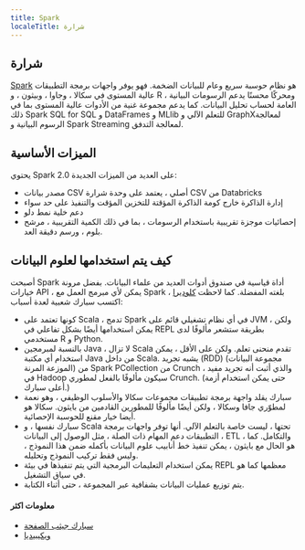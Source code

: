 ```yaml
---
title: Spark
localeTitle: شرارة
---
```

## شرارة

[Spark](http://spark.apache.org/) هو نظام حوسبة سريع وعام للبيانات الضخمة. فهو يوفر واجهات برمجة التطبيقات عالية المستوى في سكالا ، وجاوا ، وبيثون ، و R ، ومحركًا محسنًا يدعم الرسومات البيانية العامة لحساب تحليل البيانات. كما يدعم مجموعة غنية من الأدوات عالية المستوى بما في ذلك Spark SQL for SQL و DataFrames و MLlib للتعلم الآلي و GraphX ​​لمعالجة الرسوم البيانية و Spark Streaming لمعالجة التدفق.

## الميزات الأساسية

يحتوي Spark 2.0 على العديد من الميزات الجديدة:

*   مصدر بيانات CSV أصلي ، يعتمد على وحدة شرارة CSV من Databricks
*   إدارة الذاكرة خارج كومة الذاكرة المؤقتة للتخزين المؤقت والتنفيذ على حد سواء
*   دعم خلية نمط دلو
*   إحصائيات موجزة تقريبية باستخدام الرسومات ، بما في ذلك الكمية التقريبية ، مرشح بلوم ، ورسم دقيقة العد.

## كيف يتم استخدامها لعلوم البيانات

أصبحت Spark أداة قياسية في صندوق أدوات العديد من علماء البيانات. بفضل مرونة خيارات API ، يمكن لأي مبرمج العمل مع Spark بلغته المفضلة. كما لاحظت [كلوديرا](https://blog.cloudera.com/blog/2014/03/why-apache-spark-is-a-crossover-hit-for-data-scientists) ، اكتسب سبارك شعبية لعدة أسباب:

*   كونها تعتمد على Scala ، تدمج Spark في أي نظام تشغيلي قائم على JVM ، ولكن يمكن استخدامها أيضًا بشكل تفاعلي في REPL بطريقة ستشعر مألوفًا لدى مستخدمي R و Python.
*   بالنسبة لمبرمجين Java ، لا تزال Scala تقدم منحنى تعلم. ولكن على الأقل ، يمكن استخدام أي مكتبة Java من داخل Scala. يشبه تجريد (RDD) (مجموعة البيانات الموزعة المرنة) من Spark PCollection من Crunch ، والذي أثبت أنه تجريد مفيد في Hadoop سيكون مألوفًا بالفعل لمطوري Crunch. (حتى يمكن استخدام أزمة أعلى سبارك.)
*   سبارك يقلد واجهة برمجة تطبيقات مجموعات سكالا والأسلوب الوظيفي ، وهو نعمة لمطوّري جافا وسكالا ، ولكن أيضًا مألوفًا للمطورين القادمين من بايثون. سكالا هو أيضا خيار مقنع للحوسبة الإحصائية.
*   سبارك نفسها ، و Scala تحتها ، ليست خاصة بالتعلم الآلي. أنها توفر واجهات برمجة التطبيقات دعم المهام ذات الصلة ، مثل الوصول إلى البيانات ، ETL ، والتكامل. كما هو الحال مع بايثون ، يمكن تنفيذ خط أنابيب علوم البيانات بأكمله ضمن هذا النموذج ، وليس فقط تركيب النموذج وتحليله.
*   يمكن استخدام التعليمات البرمجية التي يتم تنفيذها في بيئة REPL معظمها كما هو في سياق التشغيل.
*   يتم توزيع عمليات البيانات بشفافية عبر المجموعة ، حتى أثناء الكتابة.

#### معلومات اكثر

*   [سبارك جيثب الصفحة](https://github.com/apache/spark)
*   [ويكيبيديا](https://en.wikipedia.org/wiki/Apache_Spark)